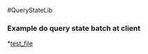 #QueryStateLib

### Example do query state batch at client

*[test_file](_test/test_client_querier.py)